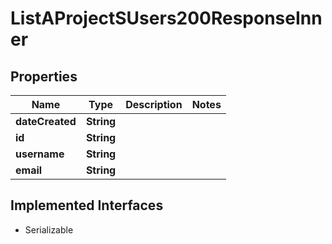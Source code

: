

# ListAProjectSUsers200ResponseInner


## Properties

| Name | Type | Description | Notes |
|------------ | ------------- | ------------- | -------------|
|**dateCreated** | **String** |  |  |
|**id** | **String** |  |  |
|**username** | **String** |  |  |
|**email** | **String** |  |  |


## Implemented Interfaces

* Serializable


